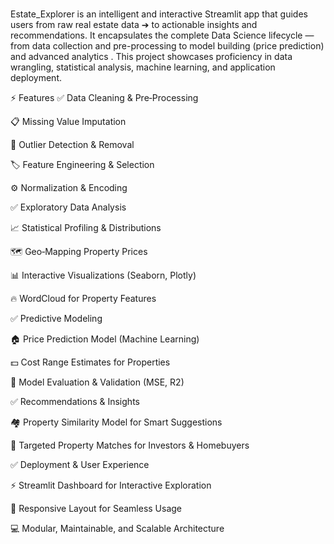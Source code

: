 # 
Estate_Explorer is an intelligent and interactive Streamlit app that guides users from raw real estate data ➔ to actionable insights and recommendations. It encapsulates the complete Data Science lifecycle — from data collection and pre-processing  to model building (price prediction) and advanced analytics . This project showcases proficiency in data wrangling, statistical analysis, machine learning, and application deployment.

⚡️ Features
✅ Data Cleaning & Pre‑Processing

📋 Missing Value Imputation

🚫 Outlier Detection & Removal

🏷️ Feature Engineering & Selection

⚙️ Normalization & Encoding

✅ Exploratory Data Analysis

📈 Statistical Profiling & Distributions

🗺️ Geo‑Mapping Property Prices

📊 Interactive Visualizations (Seaborn, Plotly)

🔥 WordCloud for Property Features

✅ Predictive Modeling

🏠 Price Prediction Model (Machine Learning)

💵 Cost Range Estimates for Properties

🧮 Model Evaluation & Validation (MSE, R2)

✅ Recommendations & Insights

🏘️ Property Similarity Model for Smart Suggestions

📍 Targeted Property Matches for Investors & Homebuyers

✅ Deployment & User Experience

⚡️ Streamlit Dashboard for Interactive Exploration

📱 Responsive Layout for Seamless Usage

💻 Modular, Maintainable, and Scalable Architecture

